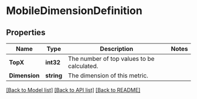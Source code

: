 # MobileDimensionDefinition

## Properties

Name | Type | Description | Notes
------------ | ------------- | ------------- | -------------
**TopX** | **int32** | The number of top values to be calculated. | 
**Dimension** | **string** | The dimension of this metric. | 

[[Back to Model list]](../README.md#documentation-for-models) [[Back to API list]](../README.md#documentation-for-api-endpoints) [[Back to README]](../README.md)


